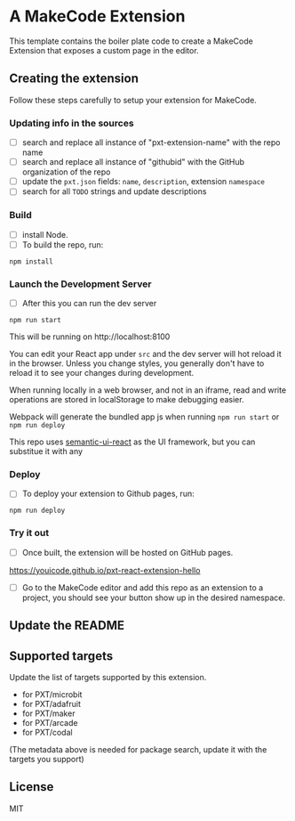 # A MakeCode Extension

This template contains the boiler plate code to create
a MakeCode Extension that exposes a custom page in the editor.

## Creating the extension

Follow these steps carefully to setup your extension for MakeCode.

### Updating info in the sources

- [ ] search and replace all instance of "pxt-extension-name" with the repo name
- [ ] search and replace all instance of "githubid" with the GitHub organization of the repo
- [ ] update the `pxt.json` fields: `name`, `description`, extension `namespace`
- [ ] search for all `TODO` strings and update descriptions

### Build

- [ ] install Node.
- [ ] To build the repo, run:

```
npm install
```

### Launch the Development Server

- [ ] After this you can run the dev server

```
npm run start
```

This will be running on http://localhost:8100

You can edit your React app under `src` and the dev server will hot reload it in the browser. Unless you change styles, you generally don't have to reload it to see your changes during development.

When running locally in a web browser, and not in an iframe, read and write operations are stored in localStorage to make debugging easier.

Webpack will generate the bundled app js when running `npm run start` or `npm run deploy`

This repo uses [semantic-ui-react](https://github.com/Semantic-Org/Semantic-UI-React) as the UI framework, but you can substitue it with any

### Deploy

- [ ] To deploy your extension to Github pages, run:

```
npm run deploy
```

### Try it out

- [ ] Once built, the extension will be hosted on GitHub pages.

https://youicode.github.io/pxt-react-extension-hello

- [ ] Go to the MakeCode editor and add this repo as an extension to a project,
      you should see your button show up in the desired namespace.

## Update the README

## Supported targets

Update the list of targets supported by this extension.

- for PXT/microbit
- for PXT/adafruit
- for PXT/maker
- for PXT/arcade
- for PXT/codal

(The metadata above is needed for package search, update it with the targets you support)

## License

MIT
